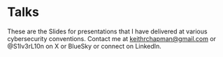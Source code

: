 # Talks
These are the Slides for presentations that I have delivered at various cybersecurity conventions.
Contact me at keithrchapman@gmail.com or @S1lv3rL10n on X or BlueSky or connect on LinkedIn.

